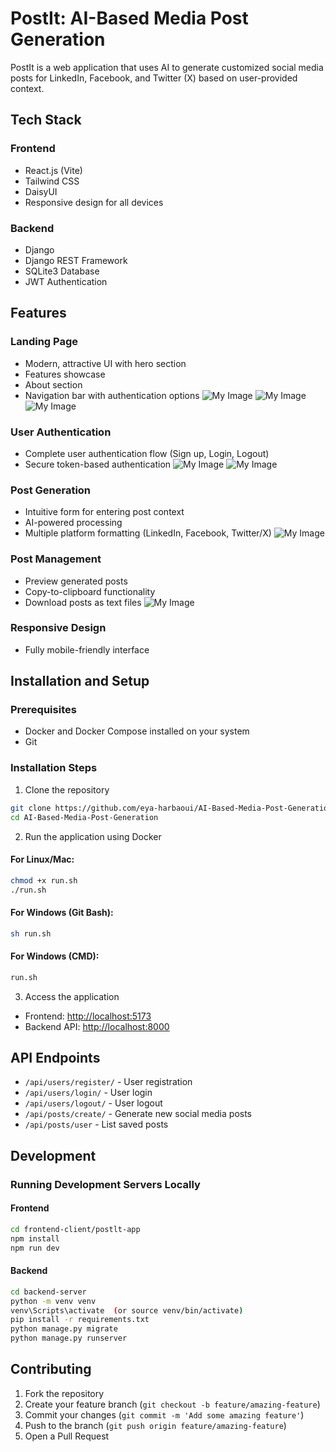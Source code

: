 # PostIt: AI-Based Media Post Generation

PostIt is a web application that uses AI to generate customized social media posts for LinkedIn, Facebook, and Twitter (X) based on user-provided context.

## Tech Stack

### Frontend
- React.js (Vite)
- Tailwind CSS
- DaisyUI
- Responsive design for all devices

### Backend
- Django
- Django REST Framework
- SQLite3 Database
- JWT Authentication

## Features

### Landing Page
- Modern, attractive UI with hero section
- Features showcase
- About section
- Navigation bar with authentication options
![My Image](hero.png)
![My Image](features.png)
![My Image](about.png)




### User Authentication
- Complete user authentication flow (Sign up, Login, Logout)
- Secure token-based authentication 
![My Image](login.png)
![My Image](signup.png)

### Post Generation
- Intuitive form for entering post context
- AI-powered processing
- Multiple platform formatting (LinkedIn, Facebook, Twitter/X)
![My Image](generate.png)


### Post Management
- Preview generated posts
- Copy-to-clipboard functionality
- Download posts as text files
![My Image](generatedContent.png)
### Responsive Design
- Fully mobile-friendly interface

## Installation and Setup

### Prerequisites
- Docker and Docker Compose installed on your system
- Git

### Installation Steps

1. Clone the repository
```bash
git clone https://github.com/eya-harbaoui/AI-Based-Media-Post-Generation
cd AI-Based-Media-Post-Generation
```

2. Run the application using Docker

#### For Linux/Mac:
```bash
chmod +x run.sh
./run.sh
```

#### For Windows (Git Bash):
```bash
sh run.sh
```

#### For Windows (CMD):
```bash
run.sh
```

3. Access the application
- Frontend: [http://localhost:5173](http://localhost:5173)
- Backend API: [http://localhost:8000](http://localhost:8000)

## API Endpoints

- `/api/users/register/` - User registration
- `/api/users/login/` - User login
- `/api/users/logout/` - User logout
- `/api/posts/create/` - Generate new social media posts
- `/api/posts/user` - List saved posts

## Development

### Running Development Servers Locally

#### Frontend
```bash
cd frontend-client/postlt-app
npm install
npm run dev
```

#### Backend
```bash
cd backend-server
python -m venv venv
venv\Scripts\activate  (or source venv/bin/activate)
pip install -r requirements.txt
python manage.py migrate
python manage.py runserver
```

## Contributing

1. Fork the repository
2. Create your feature branch (`git checkout -b feature/amazing-feature`)
3. Commit your changes (`git commit -m 'Add some amazing feature'`)
4. Push to the branch (`git push origin feature/amazing-feature`)
5. Open a Pull Request

